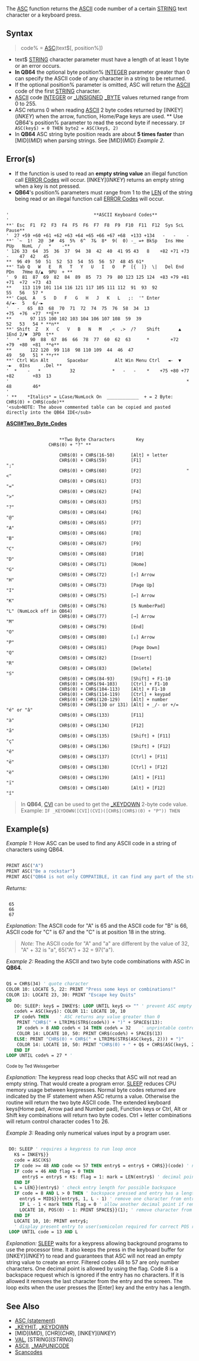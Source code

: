 The [ASC](ASC) function returns the [ASCII](ASCII) code number of a certain [STRING](STRING) text character or a keyboard press.

## Syntax

> code% = [ASC](ASC)(text$[, position%])

* text$ [STRING](STRING) character parameter must have a length of at least 1 byte or an error occurs. 
* **In QB64** the optional byte position% [INTEGER](INTEGER) parameter greater than 0 can specify the ASCII code of any character in a string to be returned.
* If the optional position% parameter is omitted, ASC will return the [ASCII](ASCII) code of the first [STRING](STRING) character.
* [ASCII](ASCII) code [INTEGER](INTEGER) or [_UNSIGNED](_UNSIGNED) [_BYTE](_BYTE) values returned range from 0 to 255. 
* ASC returns 0 when reading [ASCII](ASCII) 2 byte codes returned by [INKEY$](INKEY$) when the arrow, function, Home/Page keys are used. 
** Use QB64's position% parameter to read the second byte if necessary. `IF ASC(key$) = 0 THEN byte2 = ASC(key$, 2)`
* In **QB64** ASC string byte position reads are about **5 times faster** than [MID$](MID$) when parsing strings. See [MID$](MID$) *Example 2*.

## Error(s)

* If the function is used to read an **empty string value** an illegal function call [ERROR Codes](ERROR-Codes) will occur. [INKEY$](INKEY$) returns an empty string when a key is not pressed.
* **QB64**'s position% parameters must range from 1 to the [LEN](LEN) of the string being read or an illegal function call [ERROR Codes](ERROR-Codes) will occur.

```text

'                                **ASCII Keyboard Codes**
'
**' Esc  F1  F2  F3  F4  F5  F6  F7  F8  F9  F10  F11  F12  Sys ScL Pause**                  
'  27 +59 +60 +61 +62 +63 +64 +65 +66 +67 +68  +133 +134   -   -    -
**' `~  1!  2@  3#  4$  5%  6^  7&  8*  9(  0) -_ =+ BkSp   Ins Hme PUp   NumL  /   *    -** 
' 126 33  64  35  36  37  94  38  42  40  41 95 43   8    +82 +71 +73    -    47  42   45
**  96 49  50  51  52  53  54  55  56  57  48 45 61*
**' Tab Q   W   E   R   T   Y   U   I   O   P  [{  ]}  \|   Del End PDn   7Hme 8/▲  9PU  + **
'  9  81  87  69  82  84  89  85  73  79  80 123 125 124  +83 +79 +81   +71  +72  +73  43
**    113 119 101 114 116 121 117 105 111 112  91  93  92                 55   56   57 *
**' CapL  A   S   D   F   G   H   J   K   L   ;:  '" Enter                4/◄-  5   6/-►  
'   -   65  83  68  70  71  72  74  75  76  58  34  13                  +75  +76  +77  **E**
**       97 115 100 102 103 104 106 107 108  59  39                       52   53   54 * **n**                                    
**' Shift  Z   X   C   V   B   N   M   ,<  .>  /?    Shift       ▲        1End 2/▼  3PD  t**
'   *    90  88  67  86  66  78  77  60  62  63      *        +72       +79  +80  +81  **e**
**       122 120  99 118  98 110 109  44  46  47                          49   50   51 * **r**
**' Ctrl Win Alt       Spacebar          Alt Win Menu Ctrl   ◄-  ▼   -►   0Ins     .Del **
'  *    -   *           32              *   -   -    *    +75 +80 +77   +82       +83  13 
'                                                                   *     48        46*
'
' **    *Italics* = LCase/NumLock On  ____________  + = 2 Byte: CHR$(0) + CHR$(code)**
'<sub>NOTE: The above commented table can be copied and pasted directly into the QB64 IDE</sub>

```

**[ASCII#Two_Byte_Codes](ASCII#Two_Byte_Codes)**

```text

                    **Two Byte Characters        Key                 CHR$(0) + "?" **

                    CHR$(0) + CHR$(16-50)      [Alt] + letter       
                    CHR$(0) + CHR$(59)         [F1]                 ";"
                    CHR$(0) + CHR$(60)         [F2]                 "<"
                    CHR$(0) + CHR$(61)         [F3]                 "="
                    CHR$(0) + CHR$(62)         [F4]                 ">"
                    CHR$(0) + CHR$(63)         [F5]                 "?"
                    CHR$(0) + CHR$(64)         [F6]                 "@"
                    CHR$(0) + CHR$(65)         [F7]                 "A"
                    CHR$(0) + CHR$(66)         [F8]                 "B"
                    CHR$(0) + CHR$(67)         [F9]                 "C"
                    CHR$(0) + CHR$(68)         [F10]                "D"
                    CHR$(0) + CHR$(71)         [Home]               "G"
                    CHR$(0) + CHR$(72)         [↑] Arrow            "H"
                    CHR$(0) + CHR$(73)         [Page Up]            "I"
                    CHR$(0) + CHR$(75)         [←] Arrow            "K"
                    CHR$(0) + CHR$(76)         [5 NumberPad]        "L" (NumLock off in QB64)
                    CHR$(0) + CHR$(77)         [→] Arrow            "M"
                    CHR$(0) + CHR$(79)         [End]                "O"
                    CHR$(0) + CHR$(80)         [↓] Arrow            "P"
                    CHR$(0) + CHR$(81)         [Page Down]          "Q"
                    CHR$(0) + CHR$(82)         [Insert]             "R"
                    CHR$(0) + CHR$(83)         [Delete]             "S"
                    CHR$(0) + CHR$(84-93)      [Shift] + F1-10
                    CHR$(0) + CHR$(94-103)     [Ctrl] + F1-10
                    CHR$(0) + CHR$(104-113)    [Alt] + F1-10
                    CHR$(0) + CHR$(114-119)    [Ctrl] + keypad 
                    CHR$(0) + CHR$(120-129)    [Alt] + number
                    CHR$(0) + CHR$(130 or 131) [Alt] + _/- or +/=   "é" or "â"
                    CHR$(0) + CHR$(133)        [F11]                "à"
                    CHR$(0) + CHR$(134)        [F12]                "å"
                    CHR$(0) + CHR$(135)        [Shift] + [F11]      "ç"
                    CHR$(0) + CHR$(136)        [Shift] + [F12]      "ê"
                    CHR$(0) + CHR$(137)        [Ctrl] + [F11]       "ë"
                    CHR$(0) + CHR$(138)        [Ctrl] + [F12]       "è"
                    CHR$(0) + CHR$(139)        [Alt] + [F11]        "ï"
                    CHR$(0) + CHR$(140)        [Alt] + [F12]        "î"

```

> In **QB64**, [CVI](CVI) can be used to get the [_KEYDOWN](_KEYDOWN) 2-byte code value. Example: `IF _KEYDOWN([CVI](CVI)([CHR$](CHR$)(0) + "P")) THEN`

## Example(s)

*Example 1:* How ASC can be used to find any ASCII code in a string of characters using QB64.

```vb

PRINT ASC("A")
PRINT ASC("Be a rockstar")
PRINT ASC("QB64 is not only COMPATIBLE, it can find any part of the string!", 18) 

```

*Returns:*

```text

 65
 66
 67

```

*Explanation:* The ASCII code for "A" is 65 and the ASCII code for "B" is 66, ASCII code for "C" is 67 and the "C" is at position 18 in the string.

> *Note:* The ASCII code for "A" and "a" are different by the value of 32, "A" + 32 is "a", 65("A") + 32 = 97("a").

*Example 2:* Reading the ASCII and two byte code combinations with ASC in **QB64**.

```vb

Q$ = CHR$(34) ' quote character
COLOR 10: LOCATE 5, 22: PRINT "Press some keys or combinations!"
COLOR 13: LOCATE 23, 30: PRINT "Escape key Quits"
DO
   DO: SLEEP: key$ = INKEY$: LOOP UNTIL key$ <> "" ' prevent ASC empty string read error
   code% = ASC(key$): COLOR 11: LOCATE 10, 10
   IF code% THEN    ' ASC returns any value greater than 0
    PRINT "CHR$(" + LTRIM$(STR$(code%)) + ")" + SPACE$(13): 
    IF code% > 8 AND code% < 14 THEN code% = 32    ' unprintable control codes
    COLOR 14: LOCATE 10, 50: PRINT CHR$(code%) + SPACE$(13)        
   ELSE: PRINT "CHR$(0) + CHR$(" + LTRIM$(STR$(ASC(key$, 2))) + ")"
    COLOR 14: LOCATE 10, 50: PRINT "CHR$(0) + " + Q$ + CHR$(ASC(key$, 2)) + Q$
   END IF
LOOP UNTIL code% = 27 * '


```
<sub>Code by Ted Weissgerber</sub>

*Explanation:* The keypress read loop checks that ASC will not read an empty string. That would create a program error. [SLEEP](SLEEP) reduces CPU memory usage between keypresses. Normal byte codes returned are indicated by the IF statement when ASC returns a value. Otherwise the routine will return the two byte ASCII code. The extended keyboard keys(Home pad, Arrow pad and Number pad), Function keys or Ctrl, Alt or Shift key combinations will return two byte codes. Ctrl + letter combinations will return control character codes 1 to 26.

*Example 3:* Reading only numerical values input by a program user.

```vb

 DO: SLEEP ' requires a keypress to run loop once
   K$ = INKEY$}}
   code = ASC(K$)
   IF code >= 48 AND code <= 57 THEN entry$ = entry$ + CHR$}}(code) ' numbers only
   IF code = 46 AND flag = 0 THEN 
      entry$ = entry$ + K$: flag = 1: mark = LEN(entry$) ' decimal point
   END IF
   L = LEN}}(entry$) ' check entry length for possible backspace
   IF code = 8 AND L > 0 THEN ' backspace pressed and entry has a length
     entry$ = MID$}}(entry$, 1, L - 1) ' remove one character from entry$
     IF L - 1 < mark THEN flag = 0 ' allow another decimal point if removed.
     LOCATE 10, POS(0) - 1: PRINT SPACE$}}(1); ' remove character from screen
   END IF
   LOCATE 10, 10: PRINT entry$; 
   ' display present entry to user(semicolon required for correct POS return)
 LOOP UNTIL code = 13 AND L 

```

*Explanation:* [SLEEP](SLEEP) waits for a keypress allowing background programs to use the processor time. It also keeps the press in the keyboard buffer for [INKEY$](INKEY$) to read and guarantees that ASC will not read an empty string value to create an error. Filtered codes 48 to 57 are only number characters. One decimal point is allowed by using the flag. Code 8 is a backspace request which is ignored if the entry has no characters. If it is allowed it removes the last character from the entry and the screen. The loop exits when the user presses the [Enter] key and the entry has a length.

## See Also

* [ASC (statement)](ASC-(statement))
* [_KEYHIT](_KEYHIT), [_KEYDOWN](_KEYDOWN)
* [MID$](MID$), [CHR$](CHR$), [INKEY$](INKEY$)
* [VAL](VAL), [STRING$](STRING$)
* [ASCII](ASCII), [_MAPUNICODE](_MAPUNICODE)
* [Scancodes](Scancodes)
